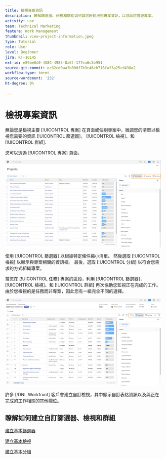 ```yaml
---
title: 檢視專案資訊
description: 瞭解篩選器、檢視和群組如何讓您輕鬆檢視專案資訊，以協助您管理專案。
activity: use
team: Technical Marketing
feature: Work Management
thumbnail: view-project-information.jpeg
type: Tutorial
role: User
level: Beginner
jira: KT-10145
exl-id: e89be0d0-4584-4985-8a6f-177ea6c5b951
source-git-commit: ec82cd0aafb89df7b3c46eb716faf3a25cd438a2
workflow-type: tm+mt
source-wordcount: '232'
ht-degree: 0%

---
```


# 檢視專案資訊

無論您是檢視主要 [!UICONTROL 專案] 在頁面或個別專案中，微調您的清單以檢視您需要的資訊 [!UICONTROL 篩選器]， [!UICONTROL 檢視]、和 [!UICONTROL 群組].

您可以透過 [!UICONTROL 專案] 頁面。

![顯示篩選器的專案頁面](assets/planner-fund-project-page-fvg-copy.png)

使用 [!UICONTROL 篩選器] 以根據特定條件縮小清單。 然後選取 [!UICONTROL 檢視] 以顯示與專案相關的資訊欄。 最後，選取 [!UICONTROL 分組] 以符合您需求的方式組織專案。

當您在 [!UICONTROL 任務] 專案的區段，利用 [!UICONTROL 篩選器]， [!UICONTROL 檢視]、和 [!UICONTROL 群組] 再次協助您監視正在完成的工作。 由於您檢視的是任務而非專案，因此您有一組完全不同的選擇。

![專案任務清單，檢視顯示](assets/planner-fund-task-list-fvg.png)

許多 [!DNL Workfront] 客戶會建立自訂檢視，其中顯示自訂表格資訊以及與正在完成的工作相關的其他欄位。

## 瞭解如何建立自訂篩選器、檢視和群組

[建立基本篩選器](https://experienceleague.adobe.com/docs/workfront-learn/tutorials-workfront/reporting/basic-reporting/create-a-basic-filter.html?lang=en)

[建立基本檢視](https://experienceleague.adobe.com/docs/workfront-learn/tutorials-workfront/reporting/basic-reporting/create-a-basic-view.html?lang=en)

[建立基本分組](https://experienceleague.adobe.com/docs/workfront-learn/tutorials-workfront/reporting/basic-reporting/create-a-basic-grouping.html?lang=en)
